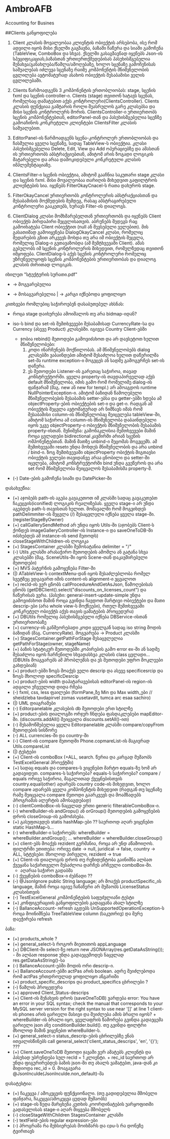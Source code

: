 # AmbroAFB
Accounting for Busines

##Clients განყოფილება

1. Client კლასის მოვალეობაა  კლიენტის ობიექტის  არსებობა, ისე რომ ადვილი იყოს მისი ქსელში გაგზავნა, ბაზაში ჩაწერა და სიაში გამოჩენა
  (TableView, ComboBox და სხვა). ქსელში გასაგზავნად იყენებს Json-ის სპეციფიკაციას,ბაზასთან ურთიერთქმედებისას პასუხისმგებელია შენახვა/განახლება/წაშლა/ამოღებაზე, ხოლო
  სცენაზე გამოჩენისას საშუალებას იძლევა სცენაზე რაიმე კომპონენტის მნიშვნელობის ცვლილება ავტომატურად ასახოს ობიექტის შესაბამისი ველის ცვლილებაში.
  
2. Clients წარმოადგენს 3 კომპონენტის ერთობლიობას: stage, სცენის fxml და სცენის controller-ი. Clients (stage) თვითონ ხატავს სცენას, რომელსაც დამატებით აქვს 
	კონტროლერი(ClientsController). Clients კლასის ფუნქციაა გამტარის როლი შეასრულოს გარე კლასებსა და 
	მისი სცენის კონტროლერს შორის. ClientsController-ი ურთიერთობს სცენის კომპონენტებთან, editorPanel-თან და პასუხისმგებელია სცენზე გამოაჩინოს კონკრეტული კლიენტები ClientsFilter
	კლასის საშუალებით.

3. EditorPanel-ის წარმოადგენს სცენა-კონტროლერ ერთობლიობას და ჩასმულია ყველა სცენაზე, სადაც TableView-ს ობიექტია. კლასი პასუხისმგებელია Delete, Edit, View და Add ოპერაციებზე
	და ამასთან ის ურთიერთობს აბსტრაქციებთან, ამიტომ არის ზოგადი ლოგიკის მატარებელი და არაა დამოკიდებული კონკრეტული კლასის იმპლემენტაციაზე.
	
4. ClientsFilter-ი სცენის ობიექტია, ამიტომ გააჩნია საკუთარი stage კლასი და სცენის fxml. მისი მოვალეობაა თარიღის მიხედვით გაფილტროს კლიენტების სია. 
	იყენებს FilterOkayCnacel-ს რათა დახუროს stage.

5. FilterOkayCancel ურთიერთობს კონტროლერის აბსტრაქციასთან და შესაბამისის მოქმედების შემდეგ, რასაც აბსტრაგირებული კონტროლერი გააკეთებს, ხურავს Filter-ის დიალოგს.

6. ClientDialog კლასი მომხმარებელთან ურთიერთობს და იყენებს Client ობიექტს პირდაპირი შეცვლისათვის. აბრუნებს შედეგს რაც გამოიხატება Client ობიექტით (null ან შევსებული ველებით).
	მის გასათიშად გამოიყენება DialogOkayCancel კლასი, რომელიც შედარების გზით არკვევს მოხდა თუ არა იმ ობიექტის შეცვლა, რომელიც Dialog-ი გვთავაზობდა (ამ შემტხვევაში Client). 
	ამას გებულობს იმ სცენის კონტროლერის მიხედვით, რომელზედაც თვითონ იმყოფება. ClientDialog-ს აქვს სცენის კონტროლერი რომელიც უზრუნველყოფს სცენის კომპონენტების ურთიერთობას და დიალოგ კლასის ძირითად ლოგიკას.

იხილეთ "სტუქტურის სურათი.pdf"



 +  -> მოგვარებულია
 -  -> მოსაგვარებელია
 |  -> კარგი იქნებოდა ყოფილიყო


კითხვები რომლებიც საჭიროებენ დასაბუთებულ ახსნას:
* როცა stage დაიხურება ამოიშალოს თუ არა  bidmap-იდან?
* iso-ს bind და set-ის შემთხვევები შესაბამისად CurrencyRate-სა და Currency (ასევე Product) კლასებში. იგივეა Country Client-ებში
    +  ჯობია rebind() მეთოდები გამოვიძახოთ და არ დავსეტოთ ხელით მნიშვნელობები:
    	1. კოდი ინარჩუნებს მოქნილობას. ამ მნიშვნელობებს dialog კლასებში ვაბაინდებთ ამიტომ შესაძლოა ხელით დაწერილმა set-მა runtime exception-ი მოგვცეს ან სადმე გამოგვრჩეს set-ის დაწერა.
    	2. ეს მეთოდები Listener-ის გარეთაც საჭიროა, თავად კონსტრუქტორში. ყველა property-ის თავდაპირველად აქვს default მნიშვნელობა, იმის გამო რომ რომელიმე dialog-ის ფანჯარამ (მაგ. new ან new for templ.) არ ამოაგდოს runtime NullPointerException-ი. ამიტომ ბაზიდან წამოღებული მნიშვნელობების შესაბამის setter-ებსა და getter-ებში ხდება ამ objectProperty-ების ობიექტების set-ი და get-ი. რადგან ამ ობიექტის შეცვლა ავტომატურად არ ნიშნავს იმას რომ შესაბამისი column-ის მნიშვნელობაც შეიცვლება tableView-ში, ამიტომ საჭიროა ამ column-ის მნიშვნელობა დაბაინდებული იყოს უკვე objectProperty-ი ობიექტის მნიშვნელობის შესაბამის property-ისთან.
	შენიშვნა: გამონაკლისია შემთხვევები მაშინ როცა ცვლადები bidirectional კავშირში არიან სცენის ომპონენტებთან. მაშინ მათზე unbind-ი შეცომას მოგვცემს. ამ შემთხვევაში resetი უნდა მოხდეს მნიშვნელობის და არა unbind / bind-ი.
	ზოგ შემთხვევაში objectProperty ობიქტის შიგთავსი ობიექტის ველები თავიდანვე არაა ცნობილი და setter-ში იცვლება, ამიტომ კონსტრუქტორში bind უნდა გვეწეროს და არა set რომ მნიშვნელობა შეიცვალოს შესაბამისმა property-მ.

* (-) Date-ების გამოჩენა სიაში და DatePicker-ში



დასახვეწია:
* (+) აჯობებს path-ის აგება გავაკეთოთ იმ კლასში სადაც გავაკეთებთ ჩაკეცვის(iconified) ლოგიკის რეალიზებას. ყველა stage-ი არ უნდა აგებდეს path-ს თავისთან ხელით. მომავალში რომ მოგვიხდეს pathDelimmiter-ის შეცვლა (/) შესაცვლელი იქნება ყველა stage-ში. (registerStageByOwner)
* (+) callGallerySendMethod არ უნდა იყოს Utils-ში (აჯობებს Client-ს ქონდეს imageGalleryController-ის Instance-ი და saveOneToDB-ში იძახებდეს ამ instance-ის send მეთოდს)
* closeStageWithChildren-ის ლოგიკა
* (+) StagesContainer კლასში შემოსატანია delimiter = "/"
* (-) Utils კლასში არასაჭირო მეთოდების ამოშლა ან გატანა სხვა კლასებში (მაგ. SceneUtils-ში იყოს Scene-თან დაკავშირებული მეთოდები)
* (+) MVS პატერნის გამოყენება Filter-ში
* (|) ATableView-ს contextMenu-დან იყოს შესაძლებლობა რომელ სვეტზეც ვდგავართ იმის content-ის alignment-ი ვცვალოთ
* (+) recId-ის ვერ ცნობს callProcedureAndGetAsJson, წამოღებისას ცნობს (getDBClient().select("discounts_on_licenses_count") და ჩაწერისას ვერა. (პასუხი: general-insert-update-simple უნდა გამოვიძახოთ მაშინ როცა გვინდა ჩავდოთ მარტივი ობიექტები და მათი descrip-ები (არა whole view-ს მოქნეები), რთულ შემთხვევაში კონკრეტულ ობიექტს აქვს თავის ცამატების პროცედურა)
* (+) DBUtils რომელიც პასუხისმგებელი იქნება DBService-ისთან ურთიერთობაზე
* (+) currency-ის განმეორებადი კოდი ყველგან სადაც iso string მოდის ბაზიდან (მაგ. CurrencyRate). მოგვარება -> Product კლასში
* (+) StagesContainer.getPathForStage შესაცვლელია getPathForStage(owner, stageName)
* (+) ბაზის სტატიკურ მეთოდებში კოპირების გამო error ex-ში ან სადმე შესაძლოა იყოს ჩარჩენილი სხვადასხვა კლასის class ცვლადი... (DBUtils მოაგვარებს ამ პრობლემას და ეს მეთოდები უფრო მოკლეები გახდებიან)
* (+) product-ებში ზოგს მოაქვს ველი descrip და ასევე specificesrcip და ზოგს მხოლოდ specificDesrcip
* (+) product-ების width დაპატარავებისას editorPanel-ის region-ის ადგილი უჩვეულოდ დიდა რჩება
* (-) fxml, css, less ფაილები   (formPane_ზე Min და Max width_ები  // sheidzleba tavdapirvel zomas vusetavdit, tumca arc esaa sachiro)
* (|) UML დიაგრამები
* (-) Editorpanelable კლასების db მეთოდები ერთ სტილზე
* (+) product-ების დიალოგში ორჯერ ჩნდება ფასდაკლებები mapEditor-ში. (discounts.addAll() შეიცვალა discounts.setAll()-ით)
* (-) შესამოწმებელია ყველა Editorpanelable კლასში compare/copyFrom მეთოდების სისწორე
* (-) ALL currencies-ში და country-ში
* (-) Client-ის compare მეთოდში Phone.copmareList-ის მაგივრად Utils.compareList
* (|) ტესტები
* (+) Client-ის comboBox (+ALL, search.  წერია და კარგად მუშაობს TestExcelGeneral პროექტში)
* (+) სადაც equals და compares-ს ვიყენებთ მარტო equals-ზე ხომ არ გადავიდეთ. compares-ს საჭიროება? equals-ს საჭიროება?
compare / equals ორივე საჭიროა, მაგალითად ქვეყნებისთვის country.equal(other) ადარებს country code-ის მიხედვით, ხოლო compare ადარებს ყველა კომპონენტის მიხედვით (რადგან თუ სცენაზე რამე შეიცვალა compare მეთოდი გაარკვევს და მოამზადებს პროგრამას ალერტის ამოსაგდებად)
* (-) clientComboBox-ის ნაცვლად ერთი generic filterableComboBox-ი.
* (-) whereBuilder-ის andGropu() ან orGroup() მეთოდების გამოყენების დროს closeGroup-ის გამოძახება.
* (+) გასუფთავდეს statis hashMap-ები ??  საერთოდ აღარ ვიყენებთ static HashMap-ს...
* (-) whereBuilder-ი საჭიროებს:  whereBuilder = whereBuilder.andGroup(); ...     whereBuilder = whereBuilder.closeGroup()
* (+) client-ებს მოაქვს rezident გერმანია, როცა არ უნდ აწამოიღოს. ფილტრში ეთითება:  ორივე date -> null,  juridical -> false, country -> ALL, სტტუსები: მხოლოდ პირველი, rezident -> true
* (+) Client-ის დიალოგის დროს თუ რეზიდენტობა გაინიშნა ალბათ ქვეყანა საქართველო შესაძლოა დარჩეს არჩეული comboBox-ში.
	+ აღარაა საჭირო გადაბმა
* (-) ქვეყნების comboBox-ი ძებნადი ??
* (-) @JsonIgnore
    public String language;  არ მოაქვს productSpecific_ის language, მაშინ როცა იგივე ჩანაწერი არ მუშაობს LicenseStatus კლასისთვის
* (-) TestExcelGeneral კომპონენტების საფუძვლიანი ტესტი
* (+) კონფიგურაციის განყოფილების გადაყვანა ახალ სტილზე
* (-) BallanceAccount- refresh აგდებს UnSupportedOperationException-ს როცა მოინიშნება TreeTableView column (საკუთრივ) და მერე დაეჭირება refresh


ბაზა: 
* (+) products_whole ?
* (+) general_select-ს როგორ მიეთითოს appLanguage
* (+) DBClient-ში select-ზე return new JSONArray(res.getDataAsString()); - ში ალბათ response უნდა გადაეცემოდეს ნაცვლად res.getDataAsString()-სა
* (-) BallanceAccount-ებში მოდის ორი descrip-ი. 
* (+) BallanceAccount-ებში actPas არის boolean. ადრე შეიძლებოდა რომ actPas ერთდროულად ყოფილიყო ანგარიში
* (+) product_specific_descrips და product_specifics ცხრილები ?
* (-) წაშლის პროცედურა
* (+) approved Client_Status-descrips
* (+) Client-ის შენახვის დროს (saveOneToDB) ვარდება error: 
You have an error in your SQL syntax; check the manual that corresponds to your MySQL server version for the right syntax to use near '[]' at line 1
client-ის phones არის ცარიელი მასივი და შეიძლება ამის ბრალი იყოს?  +  whereBuilder-ის ბრალი იყო, ყველაფრის წამორება გვინდა გადაეცემა ცარიელი json ანუ conditionBuilder.build(). თუ გვინდა ფილტრი მხოლოდ მაშინ ვიყენებთ whereBuilder-ს.
* (+) general_select-ი  status_descrip-ების ცხრილებზე ენას ითვალისწინებს call general_select('client_status_descrips', 'en', '{}'); ???
* (+) Client.saveOneToDB მეთოდი ჯავაში ვერ ამატებს კლიენტს და პასუხად უბრუნდება სულ recId = 1 კლიენტი.
       + rec_id საერთოდ არ უნდა ფიგურირებდეს ბაზის json-ში თუ ახალს ვამატებთ, java-დან კი მიდიოდა rec_id = 0. მოაგავარა @JsonInculde(JsonInculde.non_default)-მა

დასატესტია:
* (+) ჩაკეცვა / ამოკეცვის  ფუნქციონალი. (თუ გადიდებულია მშობელი ფანჯარა, ჩაკეცვა/ამოკეცვა ცუდად მუშაობს)
* (+) stage-ის ზედა მარცხენა კუთხის კოორდინატების უარყოფითში გადასვლისას stage-ი აღარ მიყვება მშობელს
* (-) closeStageWithChildren  StagesContainer კლასში
* (-) textField-ების regular expression-ები
* (-) პროგრამა რა მეხსიერებას მოიხმარს და cpu-ს რა დონეზე ტვირთავს



